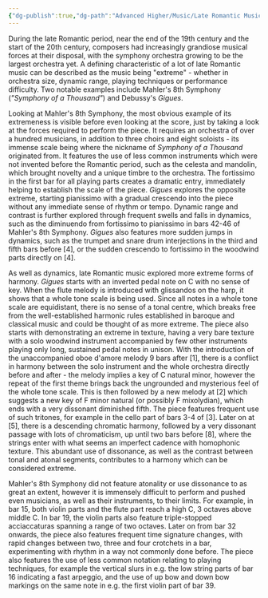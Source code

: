 ```yaml
---
{"dg-publish":true,"dg-path":"Advanced Higher/Music/Late Romantic Music Essay.md","dg-permalink":"music/late-romantic-music-essay","permalink":"/music/late-romantic-music-essay/","created":"","updated":""}
---
```


During the late Romantic period, near the end of the 19th century and the start of the 20th century, composers had increasingly grandiose musical forces at their disposal, with the symphony orchestra growing to be the largest orchestra yet. A defining characteristic of a lot of late Romantic music can be described as the music being "extreme" - whether in orchestra size, dynamic range, playing techniques or performance difficulty. Two notable examples include Mahler's 8th Symphony (*"Symphony of a Thousand"*) and Debussy's *Gigues*.

Looking at Mahler's 8th Symphony, the most obvious example of its extremeness is visible before even looking at the score, just by taking a look at the forces required to perform the piece. It requires an orchestra of over a hundred musicians, in addition to three choirs and eight soloists - its immense scale being where the nickname of *Symphony of a Thousand* originated from. It features the use of less common instruments which were not invented before the Romantic period, such as the celesta and mandolin, which brought novelty and a unique timbre to the orchestra. The fortissimo in the first bar for all playing parts creates a dramatic entry, immediately helping to establish the scale of the piece. *Gigues* explores the opposite extreme, starting pianissimo with a gradual crescendo into the piece without any immediate sense of rhythm or tempo. Dynamic range and contrast is further explored through frequent swells and falls in dynamics, such as the diminuendo from fortissimo to pianissimo in bars 42-46 of Mahler's 8th Symphony. *Gigues* also features more sudden jumps in dynamics, such as the trumpet and snare drum interjections in the third and fifth bars before \[4\], or the sudden crescendo to fortissimo in the woodwind parts directly on \[4\].

As well as dynamics, late Romantic music explored more extreme forms of harmony. *Gigues* starts with an inverted pedal note on C with no sense of key. When the flute melody is introduced with glissandos on the harp, it shows that a whole tone scale is being used. Since all notes in a whole tone scale are equidistant, there is no sense of a tonal centre, which breaks free from the well-established harmonic rules established in baroque and classical music and could be thought of as more extreme. The piece also starts with demonstrating an extreme in texture, having a very bare texture with a solo woodwind instrument accompanied by few other instruments playing only long, sustained pedal notes in unison. With the introduction of the unaccompanied oboe d'amore melody 9 bars after \[1\], there is a conflict in harmony between the solo instrument and the whole orchestra directly before and after - the melody implies a key of C natural minor, however the repeat of the first theme brings back the ungrounded and mysterious feel of the whole tone scale. This is then followed by a new melody at \[2\] which suggests a new key of F minor natural (or possibly F mixolydian), which ends with a very dissonant diminished fifth. The piece features frequent use of such tritones, for example in the cello part of bars 3-4 of \[3]. Later on at \[5\], there is a descending chromatic harmony, followed by a very dissonant passage with lots of chromaticism, up until two bars before \[8\], where the strings enter with what seems an imperfect cadence with homophonic texture. This abundant use of dissonance, as well as the contrast between tonal and atonal segments, contributes to a harmony which can be considered extreme.

Mahler's 8th Symphony did not feature atonality or use dissonance to as great an extent, however it is immensely difficult to perform and pushed even musicians, as well as their instruments, to their limits. For example, in bar 15, both violin parts and the flute part reach a high C, 3 octaves above middle C. In bar 19, the violin parts also feature triple-stopped acciaccaturas spanning a range of two octaves. Later on from bar 32 onwards, the piece also features frequent time signature changes, with rapid changes between two, three and four crotchets in a bar, experimenting with rhythm in a way not commonly done before. The piece also features the use of less common notation relating to playing techniques, for example the vertical slurs in e.g. the low string parts of bar 16 indicating a fast arpeggio, and the use of up bow and down bow markings on the same note in e.g. the first violin part of bar 39.
